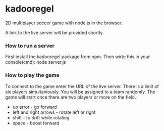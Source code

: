 # kadooregel
2D multiplayer soccer game with node.js in the browser.

A link to the live server will be provided shortly.

### How to run a server

First install the kadooregel package from npm.
Then wirte this in your console(cmd):
node server.js

### How to play the game

To connect to the game enter the URL of the live server.
There is a limit of six players simultaniously. You will be assigned to a team randomly.
The game will start once there are two players or more on the field.

* up arror - go forward
* left and right arrows - rotate left or right
* shift - to drift while rotating
* space - boost forward
